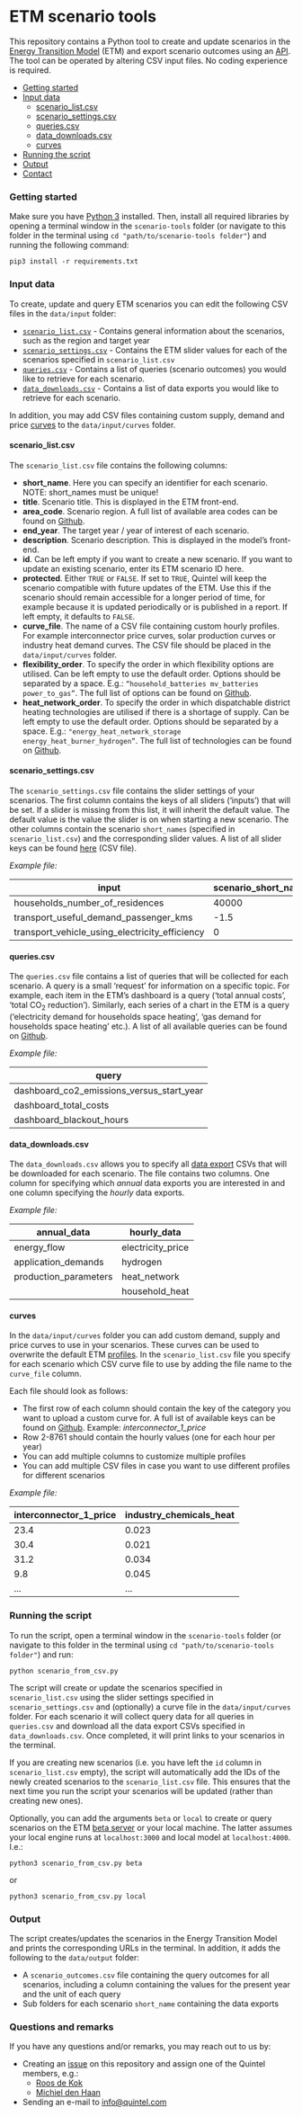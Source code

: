 # ETM scenario tools

This repository contains a Python tool to create and update scenarios in the [Energy Transition Model](https://pro.energytransitionmodel.com/) (ETM) and export scenario outcomes using an [API](https://www.energytransitionmodel.com/api). The tool can be operated by altering CSV input files. No coding experience is required.

 * [Getting started](#getting-started)
 * [Input data](#input-data)
   * [scenario_list.csv](#scenario_listcsv)
   * [scenario_settings.csv](#scenario_settingscsv)
   * [queries.csv](#queriescsv)
   * [data_downloads.csv](#data_downloadscsv)
   * [curves](#curves)
 * [Running the script](#running-the-script)
 * [Output](#output)
 * [Contact](#questions-and-remarks)

### Getting started

Make sure you have [Python 3](https://www.python.org/downloads/) installed. Then, install all required libraries by opening a terminal window in the `scenario-tools` folder (or navigate to this folder in the terminal using `cd "path/to/scenario-tools folder"`) and running the following command:

```
pip3 install -r requirements.txt
```

### Input data
To create, update and query ETM scenarios you can edit the following CSV files in the `data/input` folder:

 * [`scenario_list.csv`](#scenario_listcsv) - Contains general information about the scenarios, such as the region and target year
 * [`scenario_settings.csv`](#scenario_settingscsv) - Contains the ETM slider values for each of the scenarios specified in `scenario_list.csv`
 * [`queries.csv`](#queriescsv) - Contains a list of queries (scenario outcomes) you would like to retrieve for each scenario.
 * [`data_downloads.csv`](#data_downloadscsv) - Contains a list of data exports you would like to retrieve for each scenario.

 In addition, you may add CSV files containing custom supply, demand and price [curves](#curves) to the `data/input/curves` folder.

#### scenario_list.csv
The `scenario_list.csv` file contains the following columns:
 * **short_name**. Here you can specify an identifier for each scenario. NOTE: short_names must be unique!
 * **title**. Scenario title. This is displayed in the ETM front-end.
 * **area_code**. Scenario region. A full list of available area codes can be found on [Github](https://github.com/quintel/etsource/tree/production/datasets).
 * **end_year**. The target year / year of interest of each scenario.
 * **description**. Scenario description. This is displayed in the model’s front-end.
 * **id**. Can be left empty if you want to create a new scenario. If you want to update an existing scenario, enter its ETM scenario ID here.
 * **protected**. Either `TRUE` or `FALSE`. If set to `TRUE`, Quintel will keep the scenario compatible with future updates of the ETM. Use this if the scenario should remain accessible for a longer period of time, for example because it is updated periodically or is published in a report. If left empty, it defaults to `FALSE`.
 * **curve_file**. The name of a CSV file containing custom hourly profiles. For example interconnector price curves, solar production curves or industry heat demand curves. The CSV file should be placed in the `data/input/curves` folder.
 * **flexibility_order**. To specify the order in which flexibility options are utilised. Can be left empty to use the default order. Options should be separated by a space. E.g.: `“household_batteries mv_batteries power_to_gas”`. The full list of options can be found on [Github](https://github.com/quintel/etsource/blob/production/config/flexibility_order.yml).
 * **heat_network_order**. To specify the order in which dispatchable district heating technologies are utilised if there is a shortage of supply. Can be left empty to use the default order. Options should be separated by a space. E.g.: `"energy_heat_network_storage energy_heat_burner_hydrogen”`. The full list of technologies can be found on [Github](https://github.com/quintel/etsource/blob/production/config/heat_network_order.yml).


#### scenario_settings.csv
The `scenario_settings.csv` file contains the slider settings of your scenarios. The first column contains the keys of all sliders (‘inputs’) that will be set. If a slider is missing from this list, it will inherit the default value. The default value is the value the slider is on when starting a new scenario. The other columns contain the scenario `short_names` (specified in `scenario_list.csv`) and the corresponding slider values. A list of all slider keys can be found [here](https://pro.energytransitionmodel.com/saved_scenarios/10114.csv) (CSV file).

*Example file:*

| input  | scenario_short_name_1   | scenario_short_name_2   |
|---|---|---|
| households_number_of_residences  | 40000  | 37000  |
| transport_useful_demand_passenger_kms  | -1.5  | 2.3  |
| transport_vehicle_using_electricity_efficiency  | 0  | 1.2  |


#### queries.csv
The `queries.csv` file contains a list of queries that will be collected for each scenario. A query is a small ‘request’ for information on a specific topic. For example, each item in the ETM’s dashboard is a query (‘total annual costs’, ‘total CO<sub>2</sub> reduction’). Similarly, each series of a chart in the ETM is a query (‘electricity demand for households space heating’, ‘gas demand for households space heating’ etc.). A list of all available queries can be found on [Github](https://github.com/quintel/etsource/tree/production/gqueries).

*Example file:*

| query  |
|---|
| dashboard_co2_emissions_versus_start_year |
| dashboard_total_costs |
| dashboard_blackout_hours |


#### data_downloads.csv
The `data_downloads.csv` allows you to specify all [data export](https://pro.energytransitionmodel.com/scenario/data/data_export/energy-flows) CSVs that will be downloaded for each scenario. The file contains two columns. One column for specifying which *annual* data exports you are interested in and one column specifying the *hourly* data exports.

*Example file:*

| annual_data  | hourly_data |
|---|---|
| energy_flow | electricity_price
| application_demands | hydrogen
| production_parameters | heat_network
| | household_heat

#### curves
In the `data/input/curves` folder you can add custom demand, supply and price curves to use in your scenarios. These curves can be used to overwrite the default ETM [profiles](https://docs.energytransitionmodel.com/main/curves#modifying-profiles). In the `scenario_list.csv` file you specify for each scenario which CSV curve file to use by adding the file name to the `curve_file` column.

Each file should look as follows:
 * The first row of each column should contain the key of the category you want to upload a custom curve for. A full ist of available keys can be found on [Github](https://github.com/quintel/etsource/blob/production/config/user_curves.yml). Example: *interconnector_1_price*
 * Row 2-8761 should contain the hourly values (one for each hour per year)
 * You can add multiple columns to customize multiple profiles
 * You can add multiple CSV files in case you want to use different profiles for different scenarios

 *Example file:*

| interconnector_1_price  | industry_chemicals_heat |
|---|---|
| 23.4 | 0.023
| 30.4 | 0.021
| 31.2 | 0.034
| 9.8 | 0.045
| ... | ...

### Running the script
To run the script, open a terminal window in the `scenario-tools` folder (or navigate to this folder in the terminal using `cd "path/to/scenario-tools folder"`) and run:

```
python scenario_from_csv.py
```
The script will create or update the scenarios specified in `scenario_list.csv` using the slider settings specified in `scenario_settings.csv` and (optionally) a curve file in the `data/input/curves` folder. For each scenario it will collect query data for all queries in `queries.csv` and download all the data export CSVs specified in `data_downloads.csv`. Once completed, it will print links to your scenarios in the terminal.

If you are creating new scenarios (i.e. you have left the `id` column in `scenario_list.csv` empty), the script will automatically add the IDs of the newly created scenarios to the `scenario_list.csv` file. This ensures that the next time you run the script your scenarios will be updated (rather than creating new ones).


Optionally, you can add the arguments `beta` or `local` to create or query scenarios on the ETM [beta server](https://beta-pro.energytransitionmodel.com/) or your local machine. The latter assumes your local engine runs at `localhost:3000` and local model at `localhost:4000`. I.e.:
```
python3 scenario_from_csv.py beta
```
or
```
python3 scenario_from_csv.py local
```

### Output
The script creates/updates the scenarios in the Energy Transition Model and prints the corresponding URLs in the terminal. In addition, it adds the following to the `data/output` folder:
 * A `scenario_outcomes.csv` file containing the query outcomes for all scenarios, including a column containing the values for the present year and the unit of each query
 * Sub folders for each scenario `short_name` containing the data exports


### Questions and remarks

If you have any questions and/or remarks, you may reach out to us by:
* Creating an [issue](https://github.com/quintel/scenario-tools/issues) on this repository and assign one of the Quintel members, e.g.:
  * [Roos de Kok](https://www.github.com/redekok)
  * [Michiel den Haan](https://www.github.com/michieldenhaan)
* Sending an e-mail to [info@quintel.com](mailto:info@quintel.com)
